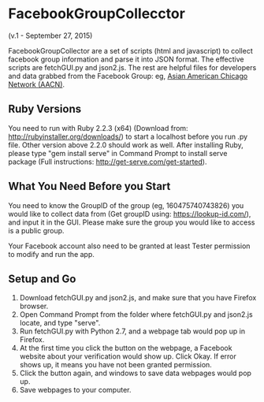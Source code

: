 FacebookGroupCollecctor
=====================================
(v.1 - September 27, 2015)

FacebookGroupCollector are a set of scripts (html and javascript) to collect facebook group information and parse it into JSON format. The effective scripts are fetchGUI.py and json2.js. The rest are helpful files for developers and data grabbed from the Facebook Group: eg, [Asian American Chicago Network (AACN)](https://www.facebook.com/groups/asianamericanchicagonetwork/).

Ruby Versions
---------------
You need to run with Ruby 2.2.3 (x64) (Download from: http://rubyinstaller.org/downloads/) to start a localhost before you run .py file. Other version above 2.2.0 should work as well. After installing Ruby, please type "gem install serve" in Command Prompt to install serve package (Full instructions: http://get-serve.com/get-started).

What You Need Before you Start
-------------------------------
You need to know the GroupID of the group (eg, 160475740743826) you would like to collect data from (Get groupID using: https://lookup-id.com/), and input it in the GUI. Please make sure the group you would like to access is a public group.

Your Facebook account also need to be granted at least Tester permission to modify and run the app.

Setup and Go
-------------
1. Download fetchGUI.py and json2.js, and make sure that you have Firefox browser.
2. Open Command Prompt from the folder where fetchGUI.py and json2.js locate, and type "serve".
3. Run fetchGUI.py with Python 2.7, and a webpage tab would pop up in Firefox.
4. At the first time you click the button on the webpage, a Facebook website about your verification would show up. Click Okay. If error shows up, it means you have not been granted permission.
5. Click the button again, and windows to save data webpages would pop up.
6. Save webpages to your computer.
